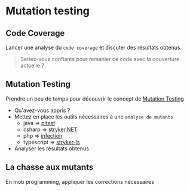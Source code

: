 # Mutation testing

## Code Coverage
Lancer une analyse du `code coverage` et discuter des résultats obtenus.

> Seriez-vous confiants pour remanier ce code avec la couverture actuelle ?

## Mutation Testing
Prendre un peu de temps pour découvrir le concept de [Mutation Testing](https://xtrem-tdd.netlify.app/Flavours/mutation-testing)
- Qu'avez-vous appris ?
- Mettez en place les outils nécessaires à une `analyse de mutants`
  - java => [pitest](https://pitest.org/)
  - csharp => [stryker.NET](https://stryker-mutator.io/docs/stryker-net/introduction/)
  - php => [infection](https://infection.github.io/guide/)
  - typescript => [stryker-js](https://stryker-mutator.io/docs/stryker-js/introduction/)
- Analyser les résultats obtenus

## La chasse aux mutants

En mob programming, appliquer les corrections nécessaires

